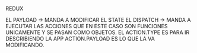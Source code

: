 REDUX

EL PAYLOAD -> MANDA A MODIFICAR EL STATE
EL DISPATCH -> MANDA A EJECUTAR LAS ACCIONES QUE EN ESTE CASO SON FUNCIONES UNICAMENTE
 Y SE PASAN COMO OBJETOS.
 EL ACTION.TYPE ES PARA IR DESCRIBIENDO LA APP
 ACTION.PAYLOAD ES LO QUE LA VA MODIFICANDO.